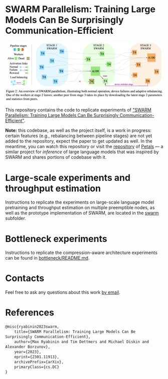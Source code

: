 # SWARM Parallelism: Training Large Models Can Be Surprisingly Communication-Efficient

![Illustration of SWARM parallelism](swarm.png)

This repository contains the code to replicate experiments of
["SWARM Parallelism: Training Large Models Can Be Surprisingly Communication-Efficient"](https://arxiv.org/abs/2301.11913).

**Note:** this codebase, as well as the project itself, is a work in progress: 
certain features (e.g., rebalancing between pipeline stages) are not yet added to the repository, expect the paper to get updated as well.
In the meantime, you can watch this repository or visit the [repository](https://github.com/bigscience-workshop/petals)
of [Petals](https://petals.ml/) — a similar project for *inference* of large language models that was inspired by SWARM
and shares portions of codebase with it.

# Large-scale experiments and throughput estimation

Instructions to replicate the experiments on large-scale language model pretraining and throughput estimation on
multiple preemptible nodes, as well as the prototype implementation of SWARM, are located in
the [swarm](./swarm) subfolder.

# Bottleneck experiments

Instructions to replicate the compression-aware architecture experiments can be found
in [bottleneck/README.md](bottleneck/README.md).

# Contacts

Feel free to ask any questions about this work [by email](mailto:mryabinin0@gmail.com).

# References

```
@misc{ryabinin2023swarm,
    title={SWARM Parallelism: Training Large Models Can Be Surprisingly Communication-Efficient},
    author={Max Ryabinin and Tim Dettmers and Michael Diskin and Alexander Borzunov},
    year={2023},
    eprint={2301.11913},
    archivePrefix={arXiv},
    primaryClass={cs.DC}
}
```